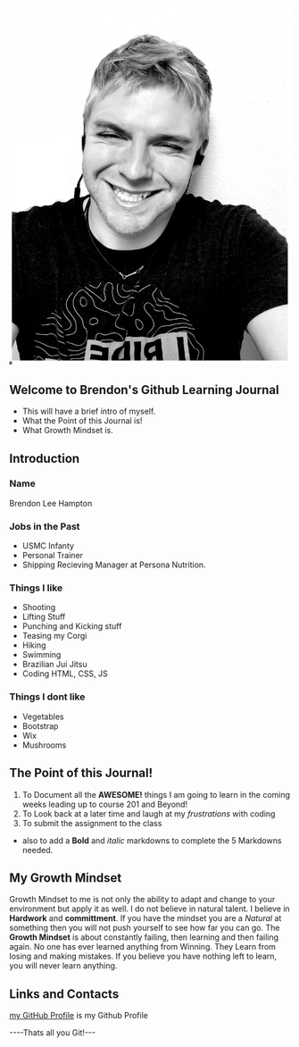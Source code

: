 ![Image](Githubimage.jpg)

## Welcome to Brendon's Github Learning Journal

- This will have a brief intro of myself.
- What the Point of this Journal is!
- What Growth Mindset is. 

## Introduction
### Name
Brendon Lee Hampton
### Jobs in the Past
- USMC Infanty
- Personal Trainer
- Shipping Recieving Manager at Persona Nutrition.

### Things I like
- Shooting 
- Lifting Stuff
- Punching and Kicking stuff
- Teasing my Corgi
- Hiking
- Swimming
- Brazilian Jui Jitsu
- Coding HTML, CSS, JS

### Things I dont like
- Vegetables
- Bootstrap
- Wix
- Mushrooms

## The Point of this Journal!

1. To Document all the <strong>AWESOME!</strong> things I am going to learn in the coming weeks leading up to course 201 and Beyond!
2. To Look back at a later time and laugh at my <em>frustrations</em> with coding
3. To submit the assignment to the class 
- also to add a **Bold** and _italic_ markdowns to complete the 5 Markdowns needed.

## My Growth Mindset

Growth Mindset to me is not only the ability to adapt and change to your environment but apply it as well. I do not believe in natural talent. I believe in **Hardwork** and **committment**. If you have the mindset you are a <em>Natural</em> at something then you will not push yourself to see how far you can go. The <strong>Growth Mindset</strong> is about constantly failing, then learning and then failing again. No one has ever learned anything from Winning. They Learn from losing and making mistakes. If you believe you have nothing left to learn, you will never learn anything.  


## Links and Contacts
[my GitHub Profile](https://github.com/BrendonLH) is my Github Profile

----Thats all you Git!---



